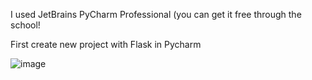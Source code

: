 I used JetBrains PyCharm Professional (you can get it free through the school!

First create new project with Flask in Pycharm

![image](https://user-images.githubusercontent.com/25357294/31461087-03590d52-ae8e-11e7-8973-638e25ffd401.png)
